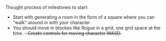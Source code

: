 Thought process of milestones to start:
- Start with generating a room in the form of a square where you can "walk" around in with your character
- You should move in blockes like Rogue in a grid, one grid space at the time.
~~- Create controls for moving character WASD.~~

